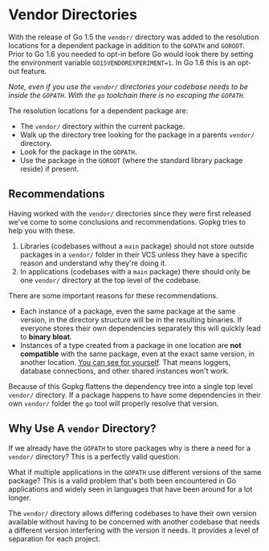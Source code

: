 # Vendor Directories

With the release of Go 1.5 the `vendor/` directory was added to the resolution locations for a dependent package in addition to the `GOPATH` and `GOROOT`. Prior to Go 1.6 you needed to opt-in before Go would look there by setting the environment variable `GO15VENDOREXPERIMENT=1`. In Go 1.6 this is an opt-out feature.

_Note, even if you use the `vendor/` directories your codebase needs to be inside the `GOPATH`. With the `go` toolchain there is no escaping the `GOPATH`._

The resolution locations for a dependent package are:

* The `vendor/` directory within the current package.
* Walk up the directory tree looking for the package in a parents `vendor/` directory.
* Look for the package in the `GOPATH`.
* Use the package in the `GOROOT` (where the standard library package reside) if present.

## Recommendations

Having worked with the `vendor/` directories since they were first released we've come to some conclusions and recommendations. Gopkg tries to help you with these.

1. Libraries (codebases without a `main` package) should not store outside packages in a `vendor/` folder in their VCS unless they have a specific reason and understand why they're doing it.
2. In applications (codebases with a `main` package) there should only be one `vendor/` directory at the top level of the codebase.

There are some important reasons for these recommendations.

* Each instance of a package, even the same package at the same version, in the directory structure will be in the resulting binaries. If everyone stores their own dependencies separately this will quickly lead to **binary bloat**.
* Instances of a type created from a package in one location are **not compatible** with the same package, even at the exact same version, in another location. [You can see for yourself](https://github.com/mattfarina/golang-broken-vendor). That means loggers, database connections, and other shared instances won't work.

Because of this Gopkg flattens the dependency tree into a single top level `vendor/` directory. If a package happens to have some dependencies in their own `vendor/` folder the `go` tool will properly resolve that version.

## Why Use A `vendor` Directory?

If we already have the `GOPATH` to store packages why is there a need for a `vendor/` directory? This is a perfectly valid question.

What if multiple applications in the `GOPATH` use different versions of the same package? This is a valid problem that's both been encountered in Go applications and widely seen in languages that have been around for a lot longer.

The `vendor/` directory allows differing codebases to have their own version available without having to be concerned with another codebase that needs a different version interfering with the version it needs. It provides a level of separation for each project.
